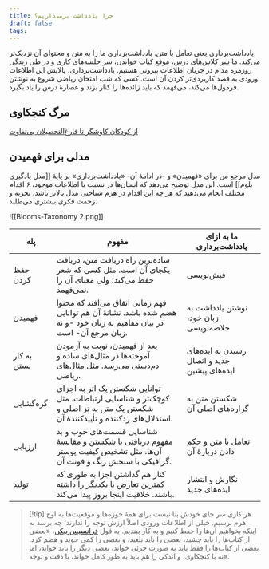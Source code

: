 ```yaml
---
title: چرا یادداشت برمی‌داریم؟
draft: false
tags:
---
```

یادداشت‌برداری یعنی تعامل با متن. یادداشت‌برداری ما را به متن و محتوای آن نزدیک‌تر می‌کند. ما سر کلاس‌های درس، موقع کتاب خواندن، سر جلسه‌های کاری و در طی زندگی روزمره مدام در جریان اطلاعات بیرونی هستیم. یادداشت‌برداری، پالایش این اطلاعات ورودی به قصد کاربردی‌تر کردن آن است. کسی که شب امتحان ریاضی شروع به نوشتن فرمول‌ها می‌کند، می‌فهمد که باید زائده‌ها را کنار بزند و عصارهٔ درس را یاد بگیرد.

## مرگ کنجکاوی

[از کودکان کاوشگر تا فارغ‌التحصیلان بی‌تفاوت](https://farsnews.ir/ArdavanMajidi/1722185902776421017/%D8%A7%D8%B2-%DA%A9%D9%88%D8%AF%DA%A9%D8%A7%D9%86-%DA%A9%D8%A7%D9%88%D8%B4%DA%AF%D8%B1%D8%8C-%D8%AA%D8%A7-%D9%81%D8%A7%D8%B1%D8%BA-%D8%A7%D9%84%D8%AA%D8%AD%D8%B5%DB%8C%D9%84%D8%A7%D9%86-%D8%A8%DB%8C-%D8%AA%D9%81%D8%A7%D9%88%D8%AA)



## مدلی برای فهمیدن

مدل مرجع من برای «فهمیدن» و -در ادامهٔ آن- «یادداشت‌برداری» بر پایهٔ [[مدل یادگیری بلوم]] است. این مدل توضیح می‌دهد که انسان‌ها در نسبت با اطلاعات موجود، ۶ اقدام مختلف انجام می‌دهند که هر چه این اقدام در هرم شناختی مدل بالاتر باشد، تجربه و زحمت فکری بیشتری می‌طلبد.

![[Blooms-Taxonomy 2.png]]

| پله         | مفهوم                                                                                                                         | ما به ازای یادداشت‌برداری                     |
| ----------- | ----------------------------------------------------------------------------------------------------------------------------- | --------------------------------------------- |
| حفظ کردن    | ساده‌ترین راه دریافت متن، دریافت یکجای آن است. مثل کسی که شعر حفظ می‌کند؛ ولی معنای آن را نمی‌فهمد.                           | فیش‌نویسی                                     |
| فهمیدن      | فهم زمانی اتفاق می‌افتد که محتوا هضم شده باشد. نشانهٔ آن هم توانایی در بیان مفاهیم به زبان خود -و نه زبان مرجع آن- است.       | نوشتن یادداشت به زبان خود، خلاصه‌نویسی        |
| به کار بستن | بعد از فهمیدن، نوبت به آزمودن آموخته‌ها در مثال‌های ساده و دم‌دستی می‌رسد. مثل مثال‌های ریاضی.                                | رسیدن به ایده‌های جدید و اتصال ایده‌های پیشین |
| گره‌گشایی   | توانایی شکستن یک اثر به اجزای کوچک‌تر و شناسایی ارتباطات. مثل شکستن یک متن به تز اصلی و استدلال‌های ردکننده و تأییدکنندهٔ آن. | شکستن متن به گزاره‌های اصلی آن                |
| ارزیابی     | شناسایی قسمت‌های خوب و بد مفهوم دریافتی با شکستن و مقایسهٔ آن‌ها. مثل تشخیص کیفیت پوستر گرافیکی با سنجش رنگ و فونت آن.        | تعامل با متن و حکم دادن دربارهٔ آن            |
| تولید       | کنار هم گذاشتن اجزا به طوری که کمترین تعارض با یکدیگر را داشته باشند. خلاقیت اینجا بروز پیدا می‌کند.                          | نگارش و انتشار ایده‌های جدید                  |


> [!tip] هر کاری سر جای خودش
> بنا نیست برای همهٔ حوزه‌ها و موقعیت‌ها به اوج هرم برسیم. خیلی از اطلاعات ورودی اصلاً ارزش توجه را ندارند؛ چه برسد به اینکه بخواهیم آن‌ها را حفظ کنیم و به کار ببندیم. به قول [فرانسیس بیکن](https://fa.wikipedia.org/wiki/%D9%81%D8%B1%D8%A7%D9%86%D8%B3%DB%8C%D8%B3_%D8%A8%DB%8C%DA%A9%D9%86)، «بعضی از کتاب‌ها را باید چشید، بعضی را باید بلعید، و بعضی را کمی جوید و هضم کرد. بعضی از کتاب‌ها را فقط باید به صورت جزئی خواند، بعضی دیگر را باید خواند، اما نه با کنجکاوی، و اندکی را هم باید به طور کامل خواند، با دقت و توجه».



















